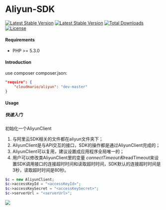 Aliyun-SDK
====

[![Latest Stable Version](https://img.shields.io/packagist/v/cloudmario/aliyun.svg)](https://packagist.org/packages/cloudmario/aliyun)
[![Latest Stable Version](https://img.shields.io/packagist/vpre/cloudmario/aliyun.svg)](https://packagist.org/packages/cloudmario/aliyun)
[![Total Downloads](https://poser.pugx.org/cloudmario/aliyun/downloads)](https://packagist.org/packages/cloudmario/aliyun)
[![License](https://poser.pugx.org/cloudmario/aliyun/license)](https://packagist.org/packages/cloudmario/aliyun)


#### Requirements
* PHP >= 5.3.0

#### Introduction
use composer
composer.json:
```json
"require": {
	"cloudmario/aliyun": "dev-master"
}
```

#### Usage

##### 快速入门

初始化一个AliyunClient

1. 与阿里云SDK相关的文件都在aliyun文件夹下；
2. AliyunClient是与API交互的接口，SDK的操作都是通过AliyunClient完成的；
3. AliyunClient可以复用，建议设置成应用程序全局唯一的；
4. 用户可以修改类AliyunClient里的变量 $connectTimeout和$readTimeout来设置SDK调用接口的连接超时时间和读取超时时间，SDK默认的连接超时时间是3秒，读取超时时间是80秒。

```php
$c = new AliyunClient;
$c->accessKeyId = "<accessKeyId>";
$c->accessKeySecret = "<accessKeySecret>";
$c->serverUrl = "<serverUrl>";
```

[![](http://service.t.sina.com.cn/widget/qmd/1656360925/02781ba4/4.png)](http://weibo.com/smcz)

